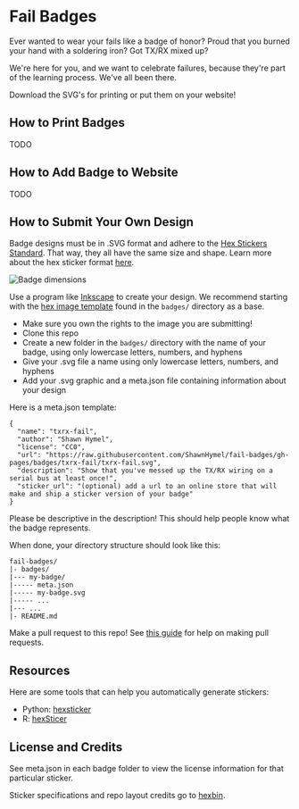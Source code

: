 # Fail Badges

Ever wanted to wear your fails like a badge of honor? Proud that you burned your hand with a soldering iron? Got TX/RX mixed up?

We're here for you, and we want to celebrate failures, because they're part of the learning process. We've all been there.

Download the SVG's for printing or put them on your website!

## How to Print Badges

TODO

## How to Add Badge to Website

TODO

## How to Submit Your Own Design

Badge designs must be in .SVG format and adhere to the [Hex Stickers Standard](https://github.com/terinjokes/StickersStandard). That way, they all have the same size and shape. Learn more about the hex sticker format [here](http://hexb.in/sticker.html).

![Badge dimensions](https://raw.githubusercontent.com/ShawnHymel/fail-badges/gh-pages/assets/dimensions.png)

Use a program like [Inkscape](https://github.com/terinjokes/StickersStandard) to create your design. We recommend starting with the [hex image template](https://raw.githubusercontent.com/ShawnHymel/fail-badges/gh-pages/badges/template/template.svg) found in the `badges/` directory as a base.

* Make sure you own the rights to the image you are submitting!
* Clone this repo
* Create a new folder in the `badges/` directory with the name of your badge, using only lowercase letters, numbers, and hyphens
* Give your .svg file a name using only lowercase letters, numbers, and hyphens
* Add your .svg graphic and a meta.json file containing information about your design

Here is a meta.json template:

```
{
  "name": "txrx-fail",
  "author": "Shawn Hymel",
  "license": "CC0",
  "url": "https://raw.githubusercontent.com/ShawnHymel/fail-badges/gh-pages/badges/txrx-fail/txrx-fail.svg",
  "description": "Show that you've messed up the TX/RX wiring on a serial bus at least once!",
  "sticker_url": "(optional) add a url to an online store that will make and ship a sticker version of your badge"
}
```

Please be descriptive in the description! This should help people know what the badge represents.

When done, your directory structure should look like this:

```
fail-badges/
|- badges/
|--- my-badge/
|----- meta.json
|----- my-badge.svg
|----- ...
|--- ...
|- README.md
```

Make a pull request to this repo! See [this guide](https://docs.github.com/en/free-pro-team@latest/github/collaborating-with-issues-and-pull-requests/creating-a-pull-request) for help on making pull requests.

## Resources

Here are some tools that can help you automatically generate stickers:

* Python: [hexsticker](https://github.com/fridex/hexsticker)
* R: [hexSticer](https://github.com/GuangchuangYu/hexSticker)

## License and Credits

See meta.json in each badge folder to view the license information for that particular sticker.

Sticker specifications and repo layout credits go to [hexbin](http://hexb.in/).
